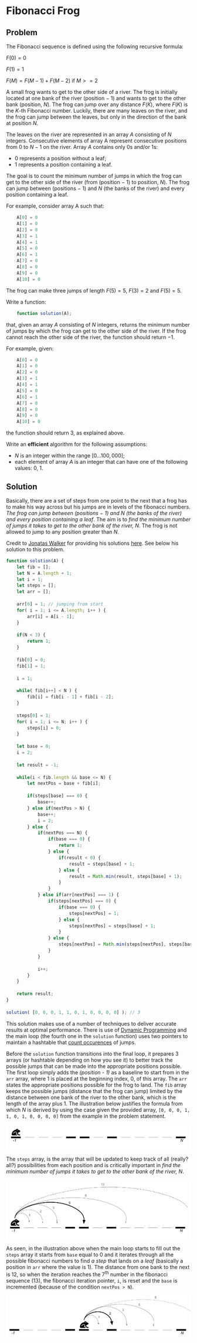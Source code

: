 # Fibonacci Frog

## Problem

The Fibonacci sequence is defined using the following recursive formula:

$F(0) = 0$

$F(1) = 1$

$F(M) = F(M - 1) + F(M - 2) \text{ if } M >= 2$

A small frog wants to get to the other side of a river. The frog is initially located at one bank of the river (position − 1) and wants to get to the other bank (position, $N$). The frog can jump over any distance $F(K)$, where $F(K)$ is the $K$-th Fibonacci number. Luckily, there are many leaves on the river, and the frog can jump between the leaves, but only in the direction of the bank at position $N$.

The leaves on the river are represented in an array $A$ consisting of $N$ integers. Consecutive elements of array A represent consecutive positions from $0$ to $N − 1$ on the river. Array $A$ contains only 0s and/or 1s:

- 0 represents a position without a leaf;
- 1 represents a position containing a leaf.

The goal is to count the minimum number of jumps in which the frog can get to the other side of the river (from (position − 1) to position, $N$). The frog can jump between (positions − 1) and $N$ (the banks of the river) and every position containing a leaf.

For example, consider array A such that:

```js
    A[0] = 0
    A[1] = 0
    A[2] = 0
    A[3] = 1
    A[4] = 1
    A[5] = 0
    A[6] = 1
    A[7] = 0
    A[8] = 0
    A[9] = 0
    A[10] = 0
```

The frog can make three jumps of length $F(5) = 5$, $F(3) = 2$ and $F(5) = 5$.

Write a function:

```js
    function solution(A);
```

that, given an array $A$ consisting of $N$ integers, returns the minimum number of jumps by which the frog can get to the other side of the river. If the frog cannot reach the other side of the river, the function should return −1.

For example, given:
```js
    A[0] = 0
    A[1] = 0
    A[2] = 0
    A[3] = 1
    A[4] = 1
    A[5] = 0
    A[6] = 1
    A[7] = 0
    A[8] = 0
    A[9] = 0
    A[10] = 0
```

the function should return 3, as explained above.

Write an **efficient** algorithm for the following assumptions:

- $N$ is an integer within the range $[0 ... 100,000]$;
- each element of array $A$ is an integer that can have one of the following values: 0, 1.

## Solution

Basically, there are a set of steps from one point to the next that a frog has to make his way across but his jumps are in levels of the fibonacci numbers. _The frog can jump between (positions − 1) and N (the banks of the river) and every position containing a leaf_. The aim is to _find the minimum number of jumps it takes to get to the other bank of the river, N_. The frog is not allowed to jump to any position greater than $N$.

Credit to [Jonatas Walker](https://gist.github.com/jonataswalker) for providing his solutions [here](https://gist.github.com/jonataswalker/08187f5457fac4af1e86cf8c86647e23). See below his solution to this problem.


```js
function solution(A) {    
    let fib = [];
    let N = A.length + 1;
    let i = 1;
    let steps = [];
    let arr = [];
    
    arr[0] = 1; // jumping from start
    for( i = 1; i <= A.length; i++ ) {
        arr[i] = A[i - 1];
    }
    
    if(N < 3) {
        return 1;
    }
    
    fib[0] = 0;
    fib[1] = 1;
    
    i = 1;
    
    while( fib[i++] < N ) {
        fib[i] = fib[i - 1] + fib[i - 2];
    }
    
    steps[0] = 1;
    for( i = 1; i <= N; i++ ) {
        steps[i] = 0;
    }
    
    let base = 0;
    i = 2;
    
    let result = -1;
    
    while(i < fib.length && base <= N) {
        let nextPos = base + fib[i];
        
        if(steps[base] === 0) {
            base++;
        } else if(nextPos > N) {
            base++;
            i = 2;
        } else {
            if(nextPos === N) {
                if(base === 0) {
                    return 1;
                } else {
                    if(result < 0) {
                        result = steps[base] + 1;
                    } else {
                        result = Math.min(result, steps[base] + 1);
                    }
                }
            } else if(arr[nextPos] === 1) {
                if(steps[nextPos] === 0) {
                    if(base === 0) {
                        steps[nextPos] = 1;
                    } else {
                        steps[nextPos] = steps[base] + 1;
                    }
                } else {
                    steps[nextPos] = Math.min(steps[nextPos], steps[base] + 1);
                }
            }
            
            i++;
        }
    }
    
    return result;
}

solution( [0, 0, 0, 1, 1, 0, 1, 0, 0, 0, 0] ); // 3
```

This solution makes use of a number of techniques to deliver accurate results at optimal performance. There is use of [Dynamic Programming](../dynamic/) and the main loop (the fourth one in the `solution` function) uses two pointers to maintain a hashtable that [count occurences](../counting/) of jumps.

Before the `solution` function transitions into the final loop, it prepares 3 arrays (or hashtable depending on how you see it) to better track the possible jumps that can be made into the appropriate positions possible. The first loop simply adds the _(position - 1)_ as a baseline to start from in the `arr` array, where 1 is placed at the beginning index, 0, of this array. The `arr` states the appropriate positions possible for the frog to land. The `fib` array keeps the possible jumps (distance that the frog can jump) limited by the distance between one bank of the river to the other bank, which is the length of the array plus 1. The illustration below justifies the formula from which $N$ is derived by using the case given the provided array, `[0, 0, 0, 1, 1, 0, 1, 0, 0, 0, 0]` from the example in the problem statement.

![Starting Position of Fibonacci Frog](/.attachments/fibonacci-frog-start.png)

The `steps` array, is the array that will be updated to keep track of all (really? all?) possibilities from each position and is critically important in _find the minimum number of jumps it takes to get to the other bank of the river, N_.

![Starting Position of Fibonacci Frog](/.attachments/fibonacci-frog-base-0.png)

As seen, in the illustration above when the main loop starts to fill out the `steps` array it starts from `base` equal to 0 and it iterates through all the possible fibonacci numbers to find _a step_ that lands on a _leaf_ (basically a position in `arr` where the value is 1). The distance from one bank to the next is 12, so when the iteration reaches the 7<sup>th</sup> number in the fibonacci sequence (13), the fibonacci iteration pointer, `i`, is reset and the `base` is incremented (because of the condition `nextPos > N`).

![Starting Position of Fibonacci Frog](/.attachments/fibonacci-frog-base-5.png)
